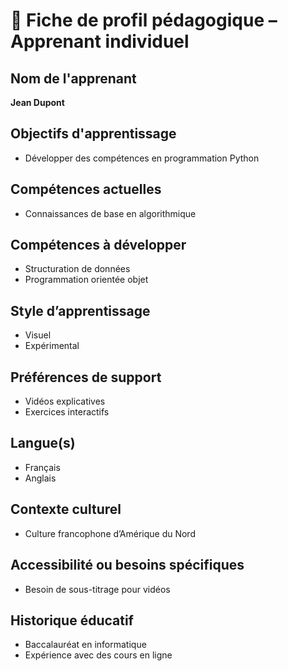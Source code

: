 
# 👤 Fiche de profil pédagogique – Apprenant individuel

## Nom de l'apprenant
**Jean Dupont**

## Objectifs d'apprentissage
- Développer des compétences en programmation Python

## Compétences actuelles
- Connaissances de base en algorithmique

## Compétences à développer
- Structuration de données
- Programmation orientée objet

## Style d’apprentissage
- Visuel
- Expérimental

## Préférences de support
- Vidéos explicatives
- Exercices interactifs

## Langue(s)
- Français
- Anglais

## Contexte culturel
- Culture francophone d’Amérique du Nord

## Accessibilité ou besoins spécifiques
- Besoin de sous-titrage pour vidéos

## Historique éducatif
- Baccalauréat en informatique
- Expérience avec des cours en ligne
